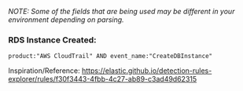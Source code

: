 _NOTE: Some of the fields that are being used may be different in your environment depending on parsing._ 

### RDS Instance Created: 
`product:"AWS CloudTrail" AND event_name:"CreateDBInstance"`

Inspiration/Reference: https://elastic.github.io/detection-rules-explorer/rules/f30f3443-4fbb-4c27-ab89-c3ad49d62315
